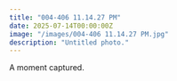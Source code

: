 ```yaml
---
title: "004-406 11.14.27 PM"
date: 2025-07-14T00:00:00Z
image: "/images/004-406 11.14.27 PM.jpg"
description: "Untitled photo."
---
```


A moment captured.
